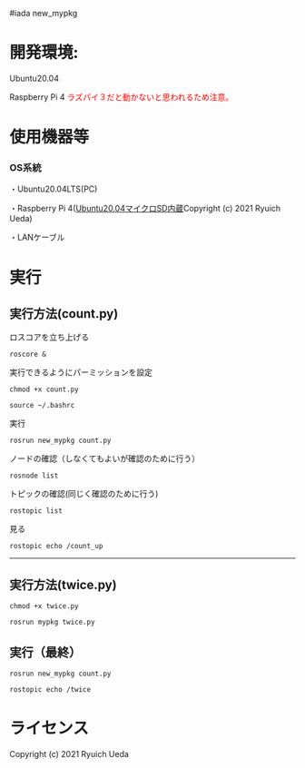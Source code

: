 #iada new_mypkg

# 開発環境:
Ubuntu20.04

Raspberry Pi 4
<span style="color: red; ">ラズパイ３だと動かないと思われるため注意。</span>

# 使用機器等
### OS系統
・Ubuntu20.04LTS(PC)

・Raspberry Pi 4([Ubuntu20.04マイクロSD内蔵](https://onl.tw/a45isMj)Copyright (c) 2021 Ryuich Ueda)

・LANケーブル

# 実行
## 実行方法(count.py)
ロスコアを立ち上げる
 ```
roscore &
 ```
 実行できるようにパーミッションを設定

 ```
chmod +x count.py
 ```
  ```
source ~/.bashrc
 ```
 実行
 ```
rosrun new_mypkg count.py
 ```
 ノードの確認（しなくてもよいが確認のために行う）
 ```
rosnode list
 ```
 トピックの確認(同じく確認のために行う)
 ```
rostopic list
 ```
 見る
 ```
rostopic echo /count_up
 ```

 -------------
## 実行方法(twice.py)
  ```
chmod +x twice.py
 ```
 ```
rosrun mypkg twice.py
 ```
## 実行（最終）
 ```
rosrun new_mypkg count.py
 ```
  ```
rostopic echo /twice
 ```

# ライセンス
Copyright (c) 2021 Ryuich Ueda
